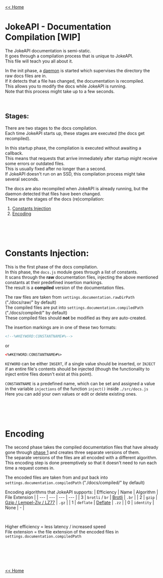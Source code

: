 [<< Home](./home.md#readme)
# JokeAPI - Documentation Compilation [WIP]
The JokeAPI documentation is semi-static.  
It goes through a compilation process that is unique to JokeAPI.  
This file will teach you all about it.  
  
In the init phase, a [daemon](https://github.com/Sv443/SvCoreLib/blob/master/docs.md#folderdaemon) is started which supervises the directory the raw docs files are in.  
If it detects that a file has changed, the documentation is recompiled.  
This allows you to modify the docs while JokeAPI is running.  
Note that this process might take up to a few seconds.

<br>

## Stages:
There are two stages to the docs compilation.  
Each time JokeAPI starts up, these stages are executed (the docs get recompiled).  
  
In this startup phase, the compilation is executed without awaiting a callback.  
This means that requests that arrive immediately after startup might receive some errors or outdated files.  
This is usually fixed after no longer than a second.  
If JokeAPI doesn't run on an SSD, this compilation process might take several seconds.  
  
The docs are also recompiled when JokeAPI is already running, but the daemon detected that files have been changed.  
These are the stages of the docs (re)compilation:
1. [Constants Injection](#constants-injection)
2. [Encoding](#encoding)

<br><br><br>

# Constants Injection:
This is the first phase of the docs compilation.  
In this phase, the `docs.js` module goes through a list of constants.  
It scans through the **raw** documentation files, injecting the above mentioned constants at their predefined insertion markings.  
The result is a **compiled** version of the documentation files.  
  
The raw files are taken from `settings.documentation.rawDirPath` ("./docs/raw/" by default)  
The compiled files are put into `settings.documentation.compiledPath` ("./docs/compiled/" by default)  
These compiled files should **not** be modified as they are auto-created.  
  
The insertion markings are in one of these two formats:  
```html
<!--%#KEYWORD:CONSTANTNAME#%-->
```
or
```html
<%#KEYWORD:CONSTANTNAME#%>
```
`KEYWORD` can be either `INSERT`, if a single value should be inserted, or `INJECT` if an entire file's contents should be injected (though the functionality to inject entire files doesn't exist at this point).  
  
`CONSTANTNAME` is a predefined name, which can be set and assigned a value in the variable `injections` of the function `inject()` inside `./src/docs.js`  
Here you can add your own values or edit or delete existing ones.

<br><br><br>

# Encoding
The second phase takes the compiled documentation files that have already gone through [phase 1](#constants-injection) and creates three separate versions of them.  
The separate versions of the files are all encoded with a different algorithm.  
This encoding step is done preemptively so that it doesn't need to run each time a request comes in.  
  
The encoded files are taken from and put back into `settings.documentation.compiledPath` ("./docs/compiled/" by default)  
  
Encoding algorithms that JokeAPI supports:
| Efficiency | Name | Algorithm | File Extension |
| --- | --- | --- | --- |
| 3 | `brotli` / `br` | [Brotli](https://en.wikipedia.org/wiki/Brotli) | `.br` |
| 2 | `gzip` | [Gzip / Lempel-Ziv / LZ77](https://en.wikipedia.org/wiki/Gzip) | `.gz` |
| 1 | `deflate` | [Deflate](https://en.wikipedia.org/wiki/DEFLATE) | `.zz` |
| 0 | `identity` | None | - |

<br>

Higher efficiency = less latency / increased speed  
File extension = the file extension of the encoded files in `settings.documentation.compiledPath`

<br><br><br><br>

[<< Home](./home.md#readme)
